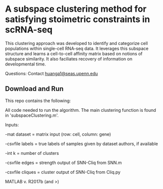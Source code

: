 # A subspace clustering method for satisfying stoimetric constraints in scRNA-seq # 

This clustering approach was developed to identify and categorize cell populations within single-cell RNA-seq data. It leverages this subspace structure and learns a cell-to-cell affinity matrix based on notions of subspace similarity. It also faciliates recovery of information on developmental time.


Questions: Contact huanga1@seas.upenn.edu


## Download and Run ##
This repo contains the following:

All code needed to run the algorithm. The main clustering function is found in 'subspaceClustering.m'.

Inputs: 

-mat dataset = matrix input (row: cell, column: gene)

-csvfile labels = true labels of samples given by dataset authors, if available

-int k = number of clusters

-csvfile edges = strength output of SNN-Cliq from SNN.m 

-csvfile cliques = cluster output of SNN-Cliq from Cliq.py 


MATLAB 
v. R2017b (and >)
